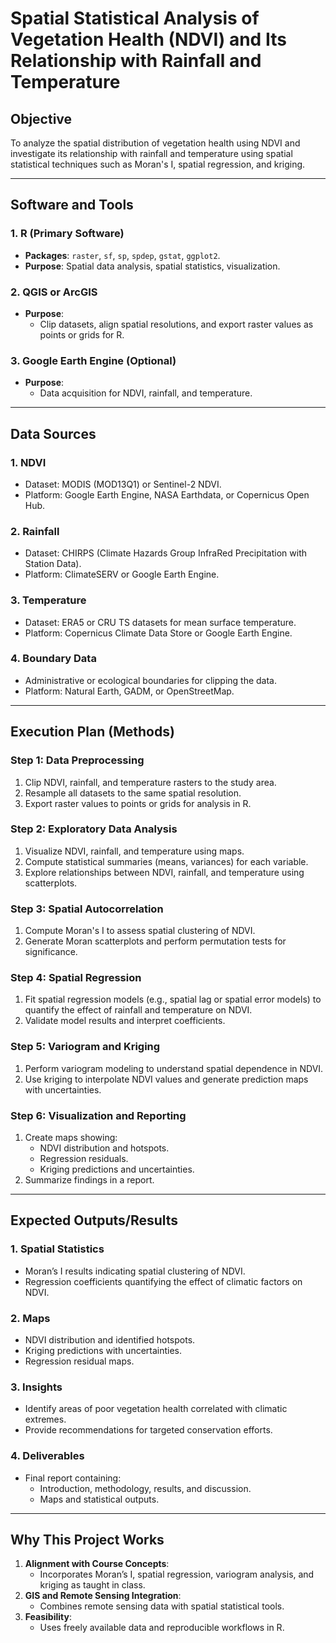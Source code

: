 # Spatial Statistical Analysis of Vegetation Health (NDVI) and Its Relationship with Rainfall and Temperature

## **Objective**

To analyze the spatial distribution of vegetation health using NDVI and investigate its relationship with rainfall and temperature using spatial statistical techniques such as Moran's I, spatial regression, and kriging.

---

## **Software and Tools**

### **1. R (Primary Software)**

- **Packages**: `raster`, `sf`, `sp`, `spdep`, `gstat`, `ggplot2`.
- **Purpose**: Spatial data analysis, spatial statistics, visualization.

### **2. QGIS or ArcGIS**

- **Purpose**:
  - Clip datasets, align spatial resolutions, and export raster values as points or grids for R.

### **3. Google Earth Engine (Optional)**

- **Purpose**:
  - Data acquisition for NDVI, rainfall, and temperature.

---

## **Data Sources**

### **1. NDVI**

- Dataset: MODIS (MOD13Q1) or Sentinel-2 NDVI.
- Platform: Google Earth Engine, NASA Earthdata, or Copernicus Open Hub.

### **2. Rainfall**

- Dataset: CHIRPS (Climate Hazards Group InfraRed Precipitation with Station Data).
- Platform: ClimateSERV or Google Earth Engine.

### **3. Temperature**

- Dataset: ERA5 or CRU TS datasets for mean surface temperature.
- Platform: Copernicus Climate Data Store or Google Earth Engine.

### **4. Boundary Data**

- Administrative or ecological boundaries for clipping the data.
- Platform: Natural Earth, GADM, or OpenStreetMap.

---

## **Execution Plan (Methods)**

### **Step 1: Data Preprocessing**

1. Clip NDVI, rainfall, and temperature rasters to the study area.
2. Resample all datasets to the same spatial resolution.
3. Export raster values to points or grids for analysis in R.

### **Step 2: Exploratory Data Analysis**

1. Visualize NDVI, rainfall, and temperature using maps.
2. Compute statistical summaries (means, variances) for each variable.
3. Explore relationships between NDVI, rainfall, and temperature using scatterplots.

### **Step 3: Spatial Autocorrelation**

1. Compute Moran's I to assess spatial clustering of NDVI.
2. Generate Moran scatterplots and perform permutation tests for significance.

### **Step 4: Spatial Regression**

1. Fit spatial regression models (e.g., spatial lag or spatial error models) to quantify the effect of rainfall and temperature on NDVI.
2. Validate model results and interpret coefficients.

### **Step 5: Variogram and Kriging**

1. Perform variogram modeling to understand spatial dependence in NDVI.
2. Use kriging to interpolate NDVI values and generate prediction maps with uncertainties.

### **Step 6: Visualization and Reporting**

1. Create maps showing:
   - NDVI distribution and hotspots.
   - Regression residuals.
   - Kriging predictions and uncertainties.
2. Summarize findings in a report.

---

## **Expected Outputs/Results**

### **1. Spatial Statistics**

- Moran’s I results indicating spatial clustering of NDVI.
- Regression coefficients quantifying the effect of climatic factors on NDVI.

### **2. Maps**

- NDVI distribution and identified hotspots.
- Kriging predictions with uncertainties.
- Regression residual maps.

### **3. Insights**

- Identify areas of poor vegetation health correlated with climatic extremes.
- Provide recommendations for targeted conservation efforts.

### **4. Deliverables**

- Final report containing:
  - Introduction, methodology, results, and discussion.
  - Maps and statistical outputs.

---

## **Why This Project Works**

1. **Alignment with Course Concepts**:
   - Incorporates Moran’s I, spatial regression, variogram analysis, and kriging as taught in class.
2. **GIS and Remote Sensing Integration**:
   - Combines remote sensing data with spatial statistical tools.
3. **Feasibility**:
   - Uses freely available data and reproducible workflows in R.
